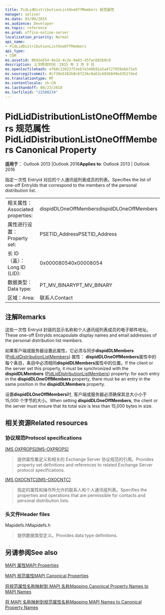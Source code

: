```yaml
---
title: PidLidDistributionListOneOffMembers 规范属性
manager: soliver
ms.date: 03/09/2015
ms.audience: Developer
ms.topic: reference
ms.prod: office-online-server
localization_priority: Normal
api_name:
- PidLidDistributionListOneOffMembers
api_type:
- COM
ms.assetid: 0b92e654-9e2d-4c2e-9a63-d5fac603b0c0
description: 上次修改时间：2015 年 3 月 9 日
ms.openlocfilehash: ef60c13923753eb7e349b91a5a4727958ebb73e5
ms.sourcegitcommit: 0cf39e5382b8c6f236c8a63c6036849ed3527ded
ms.translationtype: MT
ms.contentlocale: zh-CN
ms.lasthandoff: 08/23/2018
ms.locfileid: "22580234"
---
```

# <a name="pidliddistributionlistoneoffmembers-canonical-property"></a><span data-ttu-id="18ad4-103">PidLidDistributionListOneOffMembers 规范属性</span><span class="sxs-lookup"><span data-stu-id="18ad4-103">PidLidDistributionListOneOffMembers Canonical Property</span></span>

  
  
<span data-ttu-id="18ad4-104">**适用于**： Outlook 2013 |Outlook 2016</span><span class="sxs-lookup"><span data-stu-id="18ad4-104">**Applies to**: Outlook 2013 | Outlook 2016</span></span> 
  
<span data-ttu-id="18ad4-105">指定一次性 Entryid 对应的个人通讯组列表成员的列表。</span><span class="sxs-lookup"><span data-stu-id="18ad4-105">Specifies the list of one-off EntryIds that correspond to the members of the personal distribution list.</span></span>
  
|||
|:-----|:-----|
|<span data-ttu-id="18ad4-106">相关属性：</span><span class="sxs-lookup"><span data-stu-id="18ad4-106">Associated properties:</span></span>  <br/> |<span data-ttu-id="18ad4-107">dispidDLOneOffMembers</span><span class="sxs-lookup"><span data-stu-id="18ad4-107">dispidDLOneOffMembers</span></span>  <br/> |
|<span data-ttu-id="18ad4-108">属性进行设置：</span><span class="sxs-lookup"><span data-stu-id="18ad4-108">Property set:</span></span>  <br/> |<span data-ttu-id="18ad4-109">PSETID_Address</span><span class="sxs-lookup"><span data-stu-id="18ad4-109">PSETID_Address</span></span>  <br/> |
|<span data-ttu-id="18ad4-110">长 ID （盖）：</span><span class="sxs-lookup"><span data-stu-id="18ad4-110">Long ID (LID):</span></span>  <br/> |<span data-ttu-id="18ad4-111">0x00008054</span><span class="sxs-lookup"><span data-stu-id="18ad4-111">0x00008054</span></span>  <br/> |
|<span data-ttu-id="18ad4-112">数据类型：</span><span class="sxs-lookup"><span data-stu-id="18ad4-112">Data type:</span></span>  <br/> |<span data-ttu-id="18ad4-113">PT_MV_BINARY</span><span class="sxs-lookup"><span data-stu-id="18ad4-113">PT_MV_BINARY</span></span>  <br/> |
|<span data-ttu-id="18ad4-114">区域：</span><span class="sxs-lookup"><span data-stu-id="18ad4-114">Area:</span></span>  <br/> |<span data-ttu-id="18ad4-115">联系人</span><span class="sxs-lookup"><span data-stu-id="18ad4-115">Contact</span></span>  <br/> |
   
## <a name="remarks"></a><span data-ttu-id="18ad4-116">注解</span><span class="sxs-lookup"><span data-stu-id="18ad4-116">Remarks</span></span>

<span data-ttu-id="18ad4-117">这些一次性 Entryid 封装的显示名称和个人通讯组列表成员的电子邮件地址。</span><span class="sxs-lookup"><span data-stu-id="18ad4-117">These one-off EntryIds encapsulate display names and email addresses of the personal distribution list members.</span></span>
  
<span data-ttu-id="18ad4-118">如果客户端或服务器设置此属性，它必须与同步**dispidDLMembers** ([PidLidDistributionListMembers](pidliddistributionlistmembers-canonical-property.md)) 属性： **dispidDLOneOffMembers**属性中的每个条目，条目中必须相同**dispidDLMembers**属性中的位置。</span><span class="sxs-lookup"><span data-stu-id="18ad4-118">If the client or the server set this property, it must be synchronized with the **dispidDLMembers** ([PidLidDistributionListMembers](pidliddistributionlistmembers-canonical-property.md)) property: for each entry in the **dispidDLOneOffMembers** property, there must be an entry in the same position in the **dispidDLMembers** property.</span></span> 
  
<span data-ttu-id="18ad4-119">设置**dispidDLOneOffMembers**时, 客户端或服务器必须确保其总大小小于 15,000 个字节的大小。</span><span class="sxs-lookup"><span data-stu-id="18ad4-119">When setting **dispidDLOneOffMembers**, the client or the server must ensure that its total size is less than 15,000 bytes in size.</span></span>
  
## <a name="related-resources"></a><span data-ttu-id="18ad4-120">相关资源</span><span class="sxs-lookup"><span data-stu-id="18ad4-120">Related resources</span></span>

### <a name="protocol-specifications"></a><span data-ttu-id="18ad4-121">协议规范</span><span class="sxs-lookup"><span data-stu-id="18ad4-121">Protocol specifications</span></span>

<span data-ttu-id="18ad4-122">[[MS OXPROPS]](http://msdn.microsoft.com/library/f6ab1613-aefe-447d-a49c-18217230b148%28Office.15%29.aspx)</span><span class="sxs-lookup"><span data-stu-id="18ad4-122">[[MS-OXPROPS]](http://msdn.microsoft.com/library/f6ab1613-aefe-447d-a49c-18217230b148%28Office.15%29.aspx)</span></span>
  
> <span data-ttu-id="18ad4-123">提供属性集定义和相关的 Exchange Server 协议规范的引用。</span><span class="sxs-lookup"><span data-stu-id="18ad4-123">Provides property set definitions and references to related Exchange Server protocol specifications.</span></span>
    
<span data-ttu-id="18ad4-124">[[MS OXOCNTC]](http://msdn.microsoft.com/library/9b636532-9150-4836-9635-9c9b756c9ccf%28Office.15%29.aspx)</span><span class="sxs-lookup"><span data-stu-id="18ad4-124">[[MS-OXOCNTC]](http://msdn.microsoft.com/library/9b636532-9150-4836-9635-9c9b756c9ccf%28Office.15%29.aspx)</span></span>
  
> <span data-ttu-id="18ad4-125">指定的属性和操作所允许的联系人和个人通讯组列表。</span><span class="sxs-lookup"><span data-stu-id="18ad4-125">Specifies the properties and operations that are permissible for contacts and personal distribution lists.</span></span>
    
### <a name="header-files"></a><span data-ttu-id="18ad4-126">头文件</span><span class="sxs-lookup"><span data-stu-id="18ad4-126">Header files</span></span>

<span data-ttu-id="18ad4-127">Mapidefs.h</span><span class="sxs-lookup"><span data-stu-id="18ad4-127">Mapidefs.h</span></span>
  
> <span data-ttu-id="18ad4-128">提供数据类型定义。</span><span class="sxs-lookup"><span data-stu-id="18ad4-128">Provides data type definitions.</span></span>
    
## <a name="see-also"></a><span data-ttu-id="18ad4-129">另请参阅</span><span class="sxs-lookup"><span data-stu-id="18ad4-129">See also</span></span>



[<span data-ttu-id="18ad4-130">MAPI 属性</span><span class="sxs-lookup"><span data-stu-id="18ad4-130">MAPI Properties</span></span>](mapi-properties.md)
  
[<span data-ttu-id="18ad4-131">MAPI 规范属性</span><span class="sxs-lookup"><span data-stu-id="18ad4-131">MAPI Canonical Properties</span></span>](mapi-canonical-properties.md)
  
[<span data-ttu-id="18ad4-132">将规范属性名称映射到 MAPI 名称</span><span class="sxs-lookup"><span data-stu-id="18ad4-132">Mapping Canonical Property Names to MAPI Names</span></span>](mapping-canonical-property-names-to-mapi-names.md)
  
[<span data-ttu-id="18ad4-133">将 MAPI 名称映射到规范属性名称</span><span class="sxs-lookup"><span data-stu-id="18ad4-133">Mapping MAPI Names to Canonical Property Names</span></span>](mapping-mapi-names-to-canonical-property-names.md)

